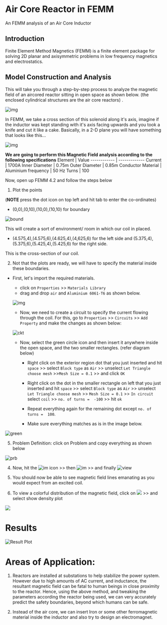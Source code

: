 # Air Core Reactor in FEMM
An FEMM analysis of an Air Core Inductor

## Introduction

Finite Element Method Magnetics (FEMM) is a finite element package for solving 2D planar and axisymmetric problems in low frequency magnetics and electrostatics.

## Model Construction and Analysis

This will take you through a step-by-step process to analyze the magnetic field of an aircored reactor sitting in open space as shown below. (the enclosed cylindrical structures are the air core reactors) . 

![img](https://github.com/DhruvaG2000/FEMM-inductor-tutorial/blob/master/img/air-reactor.PNG)

In FEMM, we take a cross section of this solenoid along it's axis, imagine if the inductor was kept standing with it's axis facing upwards and you took a knife and cut it like a cake. 
Basically, in a 2-D plane you will have something that looks like this...

![img](https://github.com/DhruvaG2000/FEMM-inductor-tutorial/blob/master/img/cut-section-of-inductor.PNG)

**We are going to perform this Magnetic Field analysis according to the following specifications**
Element | Value
------------ | -------------
Current | 1700A
Inner Diameter | 0.75m
Outer Diameter | 0.85m
Conductor Material | Aluminium
frequency | 50 Hz
Turns   | 100

Now, open up FEMM 4.2 and follow the steps below

1) Plot the points 

(**NOTE** press the dot icon on top left and hit tab to enter the co-ordinates)

* (0,0),(0,10),(10,0),(10,10) for boundary

![bound](https://github.com/DhruvaG2000/FEMM-inductor-tutorial/blob/master/img/boundary.PNG)

This will create a sort of environment/ room in which our coil in placed.

* (4.575,4),(4.575,6),(4.625,4),(4,625,6) for the left side
and (5.375,4),(5.375,6),(5.425,4),(5.425,6) for the right side.

This is the cross-section of our coil.

2) Not that the plots are ready, we will have to specify the material inside these boundaries. 

* First, let's import the required materials.
    - click on ``Properties`` >> ``Materials Library`` 
    - drag and drop ``air`` and ``Aluminium 6061-T6`` as shown below.

    ![img](https://github.com/DhruvaG2000/FEMM-inductor-tutorial/blob/master/img/materials.PNG)

    - Now, we need to create a circuit to specify the current flowing through the coil. 
    For this, go to ``Properties`` >> ``Circuits`` >> ``Add Property`` and make the changes as shown below:

    ![ckt](https://github.com/DhruvaG2000/FEMM-inductor-tutorial/blob/master/img/ckt.PNG)

    - Now, select the green circle icon and then insert it anywhere inside the open space, and the two smaller rectangles. (refer diagram below)
    
        * Right click on the exterior region dot that you just inserted and hit ``space`` >> select ``Block type`` as ``Air`` >> unselect ``Let Triangle choose mesh``  >>``Mesh Size = 0.1`` >> and click ``OK`` 

        * Right click on the dot in the smaller rectangle on left that you just inserted and hit ``space`` >> select ``Block type`` as ``Air`` >> unselect ``Let Triangle choose mesh``  >> ``Mesh Size = 0.1`` >> ``In circuit`` select ``coil`` >> ``no. of turns =  -100`` >> hit ``ok``

        * Repeat everything again for the remaining dot except ``no. of turns =  100``. 

        * Make sure everything matches as is in the image below. 
    
     

![green](https://github.com/DhruvaG2000/FEMM-inductor-tutorial/blob/master/img/final.PNG)

5) Problem Definition: click on Problem and copy everything as shown below

![prb](https://github.com/DhruvaG2000/FEMM-inductor-tutorial/blob/master/img/problem_def.PNG)

4) Now, hit the ![im](https://github.com/DhruvaG2000/FEMM-inductor-tutorial/blob/master/img/mesh.PNG) icon >> then ![im](https://github.com/DhruvaG2000/FEMM-inductor-tutorial/blob/master/img/calculate.PNG) >> and finally ![view](https://github.com/DhruvaG2000/FEMM-inductor-tutorial/blob/master/img/view.PNG) 

4) You should now be able to see magnetic field lines emanating as you would expect from an excited coil.

5) To view a colorful distribution of the magnetic field, click on 
![](https://github.com/DhruvaG2000/FEMM-inductor-tutorial/blob/master/img/rainbow.PNG) >> and select show density plot

![](https://github.com/DhruvaG2000/FEMM-inductor-tutorial/blob/master/img/show_den_plot.PNG)

# Results

![Result Plot](https://github.com/DhruvaG2000/FEMM-inductor-tutorial/blob/master/img/results.PNG)

# Areas of Application:

1) Reactors are installed at substations to help stabilize the power system. However due to high amounts of AC current, and inductance, the resultant magnetic field can be fatal to human beings in close proximity to the reactor. Hence, using the above method, and tweaking the parameters according the reactor being used, we can very accurately predict the safety boundaries, beyond which humans can be safe. 

2) Instead of the air core, we can insert Iron or some other ferromagnetic material inside the inductor and also try to design an electromagnet. 
